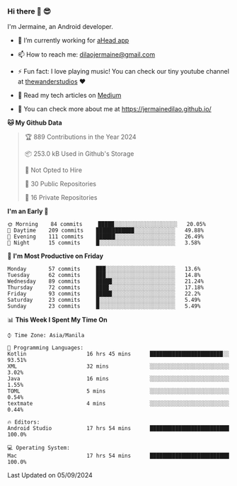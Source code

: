 ### Hi there 👋 😎
I'm Jermaine, an Android developer.

- 🔭 I’m currently working for [aHead app](https://www.ahead-app.com/)

- 📫 How to reach me: dilaojermaine@gmail.com

- ⚡ Fun fact: I love playing music! You can check our tiny youtube channel at [thewanderstudios](https://www.youtube.com/thewanderstudios) ♥️

- 📖 Read my tech articles on [Medium](https://jermainedilao.medium.com/)

- 👀 You can check more about me at https://jermainedilao.github.io/

<!--
**jermainedilao/jermainedilao** is a ✨ _special_ ✨ repository because its `README.md` (this file) appears on your GitHub profile.

Here are some ideas to get you started:

- 🔭 I’m currently working on ...
- 🌱 I’m currently learning ...
- 👯 I’m looking to collaborate on ...
- 🤔 I’m looking for help with ...
- 💬 Ask me about ...
- 📫 How to reach me: ...
- 😄 Pronouns: ...
- ⚡ Fun fact: ...
-->

<!--START_SECTION:waka-->
**🐱 My Github Data** 

> 🏆 889 Contributions in the Year 2024
 > 
> 📦 253.0 kB Used in Github's Storage 
 > 
> 🚫 Not Opted to Hire
 > 
> 📜 30 Public Repositories 
 > 
> 🔑 16 Private Repositories  
 > 
**I'm an Early 🐤** 

```text
🌞 Morning    84 commits     █████░░░░░░░░░░░░░░░░░░░░   20.05% 
🌆 Daytime    209 commits    ████████████░░░░░░░░░░░░░   49.88% 
🌃 Evening    111 commits    ██████░░░░░░░░░░░░░░░░░░░   26.49% 
🌙 Night      15 commits     █░░░░░░░░░░░░░░░░░░░░░░░░   3.58%

```
📅 **I'm Most Productive on Friday** 

```text
Monday       57 commits     ███░░░░░░░░░░░░░░░░░░░░░░   13.6% 
Tuesday      62 commits     ███░░░░░░░░░░░░░░░░░░░░░░   14.8% 
Wednesday    89 commits     █████░░░░░░░░░░░░░░░░░░░░   21.24% 
Thursday     72 commits     ████░░░░░░░░░░░░░░░░░░░░░   17.18% 
Friday       93 commits     █████░░░░░░░░░░░░░░░░░░░░   22.2% 
Saturday     23 commits     █░░░░░░░░░░░░░░░░░░░░░░░░   5.49% 
Sunday       23 commits     █░░░░░░░░░░░░░░░░░░░░░░░░   5.49%

```


📊 **This Week I Spent My Time On** 

```text
⌚︎ Time Zone: Asia/Manila

💬 Programming Languages: 
Kotlin                   16 hrs 45 mins      ███████████████████████░░   93.51% 
XML                      32 mins             ░░░░░░░░░░░░░░░░░░░░░░░░░   3.02% 
Java                     16 mins             ░░░░░░░░░░░░░░░░░░░░░░░░░   1.55% 
TOML                     5 mins              ░░░░░░░░░░░░░░░░░░░░░░░░░   0.54% 
textmate                 4 mins              ░░░░░░░░░░░░░░░░░░░░░░░░░   0.44%

🔥 Editors: 
Android Studio           17 hrs 54 mins      █████████████████████████   100.0%

💻 Operating System: 
Mac                      17 hrs 54 mins      █████████████████████████   100.0%

```


 Last Updated on 05/09/2024
<!--END_SECTION:waka-->
